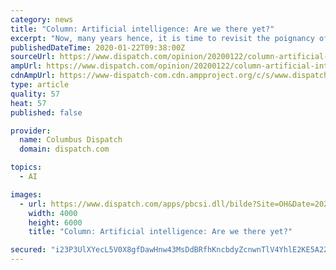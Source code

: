 ```yaml
---
category: news
title: "Column: Artificial intelligence: Are we there yet?"
excerpt: "Now, many years hence, it is time to revisit the poignancy of it all, fiction or real, science or philosophy. With the speed of technology racing faster than ever, is the line between human and artificial intelligence (AI) becoming more indiscernible? If every step of human learning and thinking can be explained in tactics, can a machine ..."
publishedDateTime: 2020-01-22T09:38:00Z
sourceUrl: https://www.dispatch.com/opinion/20200122/column-artificial-intelligence-are-we-there-yet
ampUrl: https://www.dispatch.com/opinion/20200122/column-artificial-intelligence-are-we-there-yet?template=ampart
cdnAmpUrl: https://www-dispatch-com.cdn.ampproject.org/c/s/www.dispatch.com/opinion/20200122/column-artificial-intelligence-are-we-there-yet?template=ampart
type: article
quality: 57
heat: 57
published: false

provider:
  name: Columbus Dispatch
  domain: dispatch.com

topics:
  - AI

images:
  - url: https://www.dispatch.com/apps/pbcsi.dll/bilde?Site=OH&Date=20200122&Category=OPINION&ArtNo=200129644&Ref=AR
    width: 4000
    height: 6000
    title: "Column: Artificial intelligence: Are we there yet?"

secured: "i23P3UlXYecL5V0X8gfDawHnw43MsDdBRfhKncbdyZcnwnTlV4YhlE2KE5A2ZLQjYsg5I4v6UnMpUrU0/hHKg2bxtnSueeTFFgeoS/GQ8S3uaJkvRZeyxsyAr0/FsqltC32Vw72yKoIkSTEvnK1aHZi1ACELqVCNh8xmai9fmBrUxxr7Ofp9/jKhmugsZqDMZRxLjVkYaFsP1XbHkdpubiKyt5xXnekbyfhsVe+AbTKuHi5sUg90sRee2EMwXCzKBNUPx+x4Xh5UwjmMPPD92MtR6f6euhi/134Svtd24Zo=;cgFgHWokXzk+VwfDnhvRYg=="
---
```



